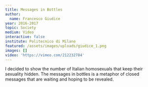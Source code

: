 ```yaml
---
title: Messages in Bottles
author:
  name: Francesco Giudice
year: 2016-2017
topic: Society
medium: Video
interactive: false
institute: Politecnico di Milano
featured: /assets/images/uploads/giudice_1.png
images: []
video: 'https://vimeo.com/212232784'
---
```

I decided to show the number of Italian homosexuals that keep their sexuality hidden. The messages in bottles is a metaphor of closed messages that are waiting and hoping to be revealed.

